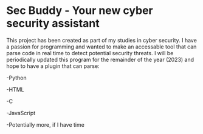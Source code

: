 # Sec Buddy - Your new cyber security assistant

This project has been created as part of my studies in cyber security. I have a passion for programming and wanted to make an accessable tool that can parse code in real time to detect potential security threats.
I will be periodically updated this program for the remainder of the year (2023) and hope to have a plugin that can parse:

-Python

-HTML

-C

-JavaScript

-Potentially more, if I have time